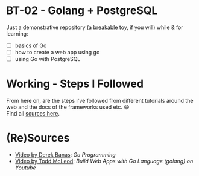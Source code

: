 # BT-02 - Golang + PostgreSQL

Just a demonstrative repository (a [breakable toy](http://chimera.labs.oreilly.com/books/1234000001813/ch05.html#breakable_toys), if you will) while & for learning:

- [ ] basics of Go
- [ ] how to create a web app using go
- [ ] using Go with PostgreSQL

# Working - Steps I Followed

From here on, are the steps I've followed from different tutorials around the web and the docs of the frameworks used etc. :smile:   
Find all [sources here](#sources).


<a name="sources"></a>
# (Re)Sources

- [Video by Derek Banas](https://www.youtube.com/watch?v=CF9S4QZuV30): *Go Programming*
- [Video by Todd McLeod](https://www.youtube.com/watch?v=Vlie-srOU8c): *Build Web Apps with Go Language (golang) on Youtube*